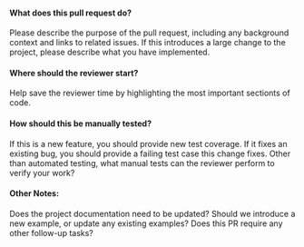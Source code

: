 #### What does this pull request do?

Please describe the purpose of the pull request, including any background context and links to related issues. If this introduces a large change to the project, please describe what you have implemented.

#### Where should the reviewer start?

Help save the reviewer time by highlighting the most important sectionts of code.

#### How should this be manually tested?

If this is a new feature, you should provide new test coverage. If it fixes an existing bug, you should provide a failing test case this change fixes. Other than automated testing, what manual tests can the reviewer perform to verify your work? 

#### Other Notes:

Does the project documentation need to be updated? Should we introduce a new example, or update any existing examples? Does this PR require any other follow-up tasks?
